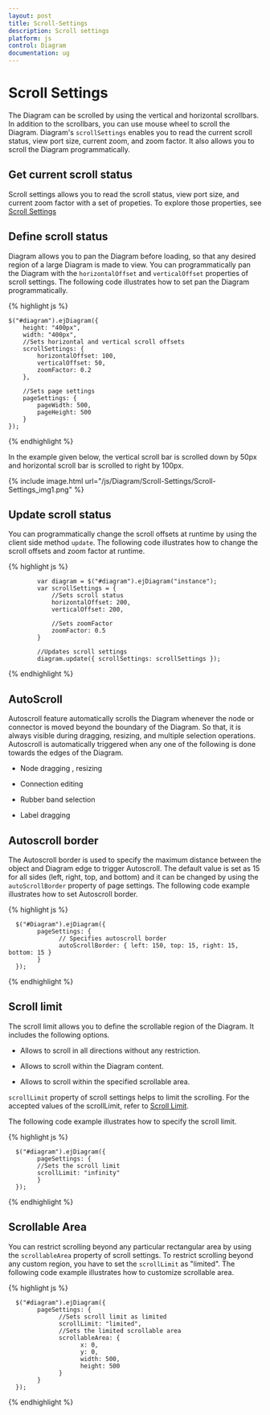 ```yaml
---
layout: post
title: Scroll-Settings
description: Scroll settings
platform: js
control: Diagram
documentation: ug
---
```


# Scroll Settings
The Diagram can be scrolled by using the vertical and horizontal scrollbars. In addition to the scrollbars, you can use mouse wheel to scroll the Diagram. 
Diagram's `scrollSettings` enables you to read the current scroll status, view port size, current zoom, and zoom factor. It also allows you to scroll the Diagram programmatically. 

## Get current scroll status

Scroll settings allows you to read the scroll status, view port size, and current zoom factor with a set of propeties. To explore those properties, see [Scroll Settings](/js/api/ejDiagram "members:scrollSettings")

## Define scroll status
Diagram allows you to pan the Diagram before loading, so that any desired region of a large Diagram is made to view. You can programmatically pan the Diagram with the `horizontalOffset` and `verticalOffset` properties of scroll settings. The following code illustrates how to set pan the Diagram programmatically.

{% highlight js %}

    $("#diagram").ejDiagram({
        height: "400px",
        width: "400px",
        //Sets horizontal and vertical scroll offsets
        scrollSettings: {
            horizontalOffset: 100,
            verticalOffset: 50,
            zoomFactor: 0.2
        },

        //Sets page settings
        pageSettings: {
            pageWidth: 500,
            pageHeight: 500
        }
    });

{% endhighlight %}

In the example given below, the vertical scroll bar is scrolled down by 50px and horizontal scroll bar is scrolled to right by 100px. 

{% include image.html url="/js/Diagram/Scroll-Settings/Scroll-Settings_img1.png" %}

## Update scroll status

You can programmatically change the scroll offsets at runtime by using the client side method `update`. The following code illustrates how to change the scroll offsets and zoom factor at runtime.

{% highlight js %}

            var diagram = $("#diagram").ejDiagram("instance");
            var scrollSettings = {
                //Sets scroll status
                horizontalOffset: 200,
                verticalOffset: 200,
                
                //Sets zoomFactor
                zoomFactor: 0.5
            }

            //Updates scroll settings
            diagram.update({ scrollSettings: scrollSettings });
            
{% endhighlight %}

## AutoScroll 

Autoscroll feature automatically scrolls the Diagram whenever the node or connector is moved beyond the boundary of the Diagram. So that, it is always visible during dragging, resizing, and multiple selection operations. Autoscroll is automatically triggered when any one of the following is done towards the edges of the Diagram.

  * Node dragging , resizing 

  * Connection editing

  * Rubber band selection

  * Label dragging

## Autoscroll border

The Autoscroll border is used to specify the maximum distance between the object and Diagram edge to trigger Autoscroll. The default value is set as 15 for all sides (left, right, top, and bottom) and it can be changed by using the `autoScrollBorder` property of page settings. The following code example illustrates how to set Autoscroll border. 

{% highlight js %}

      $("#Diagram").ejDiagram({      
            pageSettings: {            
                  // Specifies autoscroll border            
                  autoScrollBorder: { left: 150, top: 15, right: 15, bottom: 15 }
            }      
      });

{% endhighlight %}

## Scroll limit

The scroll limit allows you to define the scrollable region of the Diagram. It includes the following options.

* Allows to scroll in all directions without any restriction.

* Allows to scroll within the Diagram content.

* Allows to scroll within the specified scrollable area.

`scrollLimit` property of scroll settings helps to limit the scrolling. For the accepted values of the scrollLimit, refer to [Scroll Limit](/js/api/ejDiagram "Scroll-Limit").

The following code example illustrates how to specify the scroll limit.

{% highlight js %}

      $("#diagram").ejDiagram({      
            pageSettings: {             
            //Sets the scroll limit            
            scrollLimit: "infinity"            
            }      
      });

{% endhighlight %}

## Scrollable Area

You can restrict scrolling beyond any particular rectangular area by using the `scrollableArea` property of scroll settings. To restrict scrolling beyond any custom region, you have to set the `scrollLimit` as "limited". The following code example illustrates how to customize scrollable area.

{% highlight js %}
   
      $("#diagram").ejDiagram({      
            pageSettings: {            
                  //Sets scroll limit as limited            
                  scrollLimit: "limited",            
                  //Sets the limited scrollable area            
                  scrollableArea: {            
                        x: 0,            
                        y: 0,            
                        width: 500,            
                        height: 500            
                  }            
            }      
      });
{% endhighlight %}
